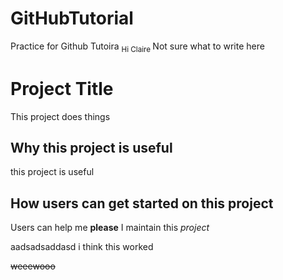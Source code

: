 # GitHubTutorial
 Practice for Github Tutoira
 <sub> Hi Claire </sub>
 Not sure what to write here
 # Project Title
 This project does things
 ## Why this project is useful
 this project is useful
 ## How users can get started on this project
 Users can help me **please**
 I maintain this *project*

 aadsadsaddasd
 i think this worked

~~weeewooo~~
